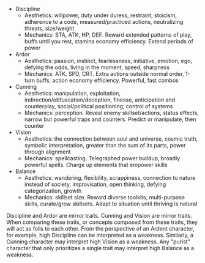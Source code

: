 - Discipline 
	- Aesthetics: willpower, duty under duress, restraint, stoicism, adherence to a code, measured/practiced actions, neutralizing threats, size/weight
    - Mechanics: STA, ATK, HP, DEF. Reward extended patterns of play, buffs until you rest, stamina economy efficiency. Extend periods of power
- Ardor 
	- Aesthetics: passion, instinct, fearlessness, initiative, emotion, ego, defying the odds, living in the moment, speed, sharpness
	- Mechanics: ATK, SPD, CRT. Extra actions outside normal order, 1-turn buffs, action economy efficiency. Powerful, fast combos 
- Cunning 
	- Aesthetics: manipulation, exploitation, indirection/obfuscation/deception, finesse, anticipation and counterplay, social/political positioning, control of systems
	- Mechanics: perception. Reveal enemy skillset/actions, status effects, narrow but powerful traps and counters. Predict or manipulate, then counter
- Vision 
	- Aesthetics: the connection between soul and universe, cosmic truth, symbolic interpretation, greater than the sum of its parts, power through alignment
	- Mechanics: spellcasting. Telegraphed power buildup, broadly powerful spells. Charge up elements that empower skills
- Balance 
	- Aesthetics: wandering, flexibility, scrappiness, connection to nature instead of society, improvisation, open thinking, defying categorization, growth
	- Mechanics: skillset size. Reward diverse toolkits, multi-purpose skills, curate/grow skillsets. Adapt to situation until thriving is natural


Discipline and Ardor are mirror traits. Cunning and Vision are mirror traits. When comparing these traits, or concepts composed from these traits, they will act as foils to each other. From the perspective of an Ardent character, for example, high Discipline can be interpreted as a weakness. Similarly, a Cunning character may interpret high Vision as a weakness. Any "purist" character that only prioritizes a single trait may interpret high Balance as a weakness.


